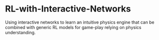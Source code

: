 # RL-with-Interactive-Networks

Using interactive networks to learn an intuitive physics engine that can be combined with generic RL models for game-play relying on physics understanding.
